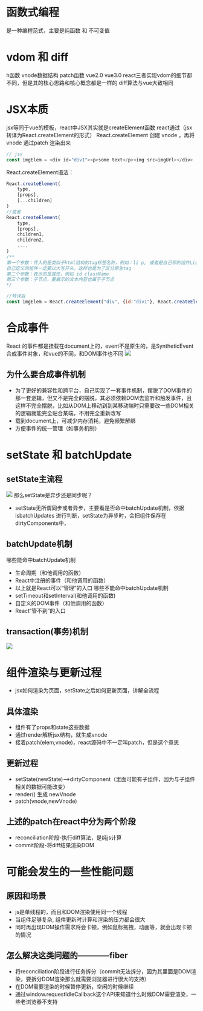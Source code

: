 # 函数式编程
是一种编程范式，主要是纯函数 和 不可变值
# vdom 和 diff
h函数 vnode数据结构 patch函数
vue2.0 vue3.0 react三者实现vdom的细节都不同，但是其的核心思路和核心概念都是一样的
diff算法与vue大致相同
# JSX本质
jsx等同于vue的模板，react中JSX其实就是createElement函数
react通过（jsx转译为React.createElement的形式） React.createElement 创建 vnode ，再将vnode 通过patch 渲染出来
```js
// jsx
const imgElem = <div id="div1"><p>some text</p><img src=imgUrl></div>
```
React.createElement语法：
```js
React.createElement(
    type,
    [props],
    [...children]
)
//或者
React.createElement(
    type,
    [props],
    children1,
    children2,
    ....
)
/**
第一个参数：传入的是类似于html结构的tag标签名称，例如：li p, 或者是自己写的组件List这样的，后面会继续解析这个标签的结构
自己定义的组件一定要以大写开头，这样也是为了区分原生tag
第二个参数：表示的是属性，例如 id className
第三个参数：子节点，要展示的文本内容也属于子节点
*/
```
```js
//转译后
const imgElem = React.createElement("div", {id:"div1"}, React.createElement("p", null, "some text"), React.createElement("img", {src: imgURl}));
```
# 合成事件
React 的事件都是挂载在document上的，event不是原生的，是SyntheticEvent合成事件对象，和vue的不同，和DOM事件也不同
![](https://i.bmp.ovh/imgs/2021/09/75dd8bc519cc2cfe.png)
## 为什么要合成事件机制
- 为了更好的兼容性和跨平台，自己实现了一套事件机制，摆脱了DOM事件的那一套逻辑，但又不是完全的摆脱，其必须依赖DOM去监听和触发事件，且这样不完全摆脱，比如从DOM上移动到到某移动端时只需要改一些DOM相关的逻辑就能完全贴合某端，不用完全重新改写
- 载到document上，可减少内存消耗，避免频繁解绑
- 方便事件的统一管理（如事务机制）
# setState 和 batchUpdate
## setState主流程
![](https://i.bmp.ovh/imgs/2021/09/0abf4bf84a2ff7b5.png)
那么setState是异步还是同步呢？<br/>
- setState无所谓同步或者异步，主要看是否命中batchUpdate机制，依据isbatchUpdates 进行判断，setState为异步时，会把组件保存在dirtyComponents中，
## batchUpdate机制
哪些能命中batchUpdate机制
- 生命周期（和他调用的函数）
- React中注册的事件（和他调用的函数）
- 以上就是React可以“管理”的入口
哪些不能命中batchUpdate机制
- setTimeout和setInterval(和他调用的函数)
- 自定义的DOM事件（和他调用的函数）
- React“管不到”的入口
## transaction(事务)机制
![](https://i.bmp.ovh/imgs/2021/09/3e61ab2984714dc3.png)

# 组件渲染与更新过程
- jsx如何渲染为页面，setState之后如何更新页面，讲解全流程
## 具体渲染
- 组件有了props和state这些数据
- 通过render解析jsx结构，就生成vnode
- 接着patch(elem,vnode)，react源码中不一定叫patch，但是这个意思
## 更新过程
- setState(newState)-->dirtyComponent（里面可能有子组件，因为与子组件相关的数据可能改变）
- render() 生成 newVnode
- patch(vnode,newVnode)
## 上述的patch在react中分为两个阶段
- reconciliation阶段-执行diff算法，是纯js计算
- commit阶段-将diff结果渲染DOM
# 可能会发生的一些性能问题
## 原因和场景
- js是单线程的，而且和DOM渲染使用同一个线程
- 当组件足够复杂, 组件更新时计算和渲染的压力都会很大
- 同时再出现DOM操作需求将会卡顿，例如鼠标拖拽，动画等，就会出现卡顿的情况
## 怎么解决这类问题的————**fiber**
- 将reconciliation阶段进行任务拆分（commit无法拆分，因为其里面是DOM渲染，要拆分DOM渲染那么就需要浏览器进行很大的支持）
- 在DOM需要渲染的时候暂停更新，空闲的时候继续
- 通过window.requestIdleCallback这个API来知道什么时候DOM需要渲染，一些老浏览器不支持